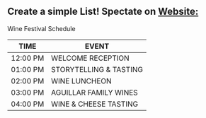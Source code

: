 ## Create a simple List! Spectate on [Website:](https://oliveroeguet.github.io/Wine-Festival-Schedule)

Wine Festival Schedule

| TIME     | EVENT                  |
|----------|------------------------|
| 12:00 PM | WELCOME RECEPTION      |
| 01:00 PM | STORYTELLING & TASTING |
| 02:00 PM | WINE LUNCHEON          |
| 03:00 PM | AGUILLAR FAMILY WINES  |
| 04:00 PM | WINE & CHEESE TASTING  |

